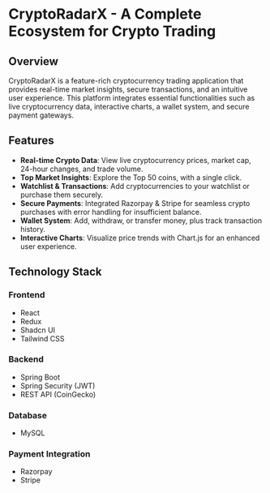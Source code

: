 # CryptoRadarX - A Complete Ecosystem for Crypto Trading

## Overview
CryptoRadarX is a feature-rich cryptocurrency trading application that provides real-time market insights, secure transactions, and an intuitive user experience. This platform integrates essential functionalities such as live cryptocurrency data, interactive charts, a wallet system, and secure payment gateways.

## Features
- **Real-time Crypto Data**: View live cryptocurrency prices, market cap, 24-hour changes, and trade volume.
- **Top Market Insights**: Explore the Top 50 coins, with a single click.
- **Watchlist & Transactions**: Add cryptocurrencies to your watchlist or purchase them securely.
- **Secure Payments**: Integrated Razorpay & Stripe for seamless crypto purchases with error handling for insufficient balance.
- **Wallet System**: Add, withdraw, or transfer money, plus track transaction history.
- **Interactive Charts**: Visualize price trends with Chart.js for an enhanced user experience.

## Technology Stack
### Frontend
- React
- Redux
- Shadcn UI
- Tailwind CSS

### Backend
- Spring Boot
- Spring Security (JWT)
- REST API (CoinGecko)

### Database
- MySQL

### Payment Integration
- Razorpay
- Stripe
